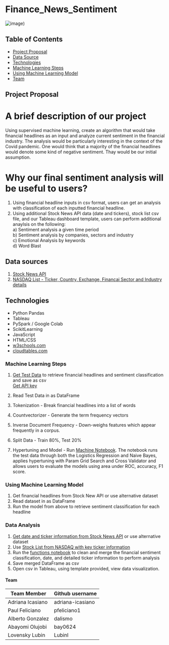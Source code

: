 # Finance_News_Sentiment

![image](https://user-images.githubusercontent.com/78628287/133952518-aa7a1665-d9ca-490e-bce4-2cb44380cb6e.png))

## Table of Contents ##
* [Project Proposal](#project-proposal)
* [Data Source](#data-sources)
* [Technologies](#technologies)
* [Machine Learning Steps](#machine-learning-steps)
* [Using Machine Learning Model](#using-machine-learning-model)
* [Team](#team)



## Project Proposal 
# A brief description of our project
Using supervised machine learning, create an algorithm that would take financial headlines as an input and analyze current sentiment in the financial industry. The analysis would be particularly interesting in the context of the Covid pandemic. One would think that a majority of the financial headlines would denote some kind of negative sentiment. Thay would be our initial assumption.

# Why our final sentiment analysis will be useful to users?
1) Using financial headline inputs in csv format, users can get an analysis with classification of each inputted financial headline. 
2) Using additional Stock News API data (date and tickers), stock list csv file, and our Tableau dashboard template, users can perform additional anaylsis on the following: <br>
  a) Sentiment analysis a given time period <br>
  b) Sentiment analysis by companies, sectors and industry <br>
  c) Emotional Analysis by keywords <br>
  d) Word Blast <br>
  
## Data sources
1) [Stock News API](https://stocknewsapi.com/documentation)  <br>
2) [NASDAQ List - Ticker, Country, Exchange, Financai Sector and Industry details](https://www.nasdaq.com/market-activity/stocks/screener)<br>

 
## Technologies
* Python Pandas
* Tableau
* PySpark / Google Colab
* ScikitLearning
* JavaScript
* HTML/CSS
* [w3schools.com](https://www.w3schools.com/spaces/)
* [cloudtables.com](https://berrb9rr1p.cloudtables.com/login)

### Machine Learning Steps 
1) [Get Test Data](https://stocknewsapi.com/documentation) to retrieve financial headlines and sentiment classification and save as csv <br>
  [Get API key](https://stocknewsapi.com/register)<br>
  
2) Read Test Data in as DataFrame <br>

3) Tokenization - Break financial headlines into a list of words <br>

4) Countvectorizer - Generate the term frequency vectors

5) Inverse Document Frequency - Down-weighs features which appear frequently in a corpus.

6) Split Data - Train 80%, Test 20%

7) Hypertuning and Model - Run [Machine Notebook](). The notebook runs the test data through both the Logistics Regression and Naive Bayes, applies hypertuning with Param Grid Search and Cross Validator and allows users to evaluate the models using area under ROC, accuracy, F1 score. 

  
### Using Machine Learning Model
1) Get financial headlines from Stock New API or use alternative dataset <br>
2) Read dataset in as DataFrame <br>
3) Run the model from above to retrieve sentiment classification for each headline <br>


### Data Analysis <br>
1) [Get date and ticker information from Stock News API](https://stocknewsapi.com/documentation) or use alternative dataset<br>
2) Use [Stock List from NASDAQ with key ticker information](https://www.nasdaq.com/market-activity/stocks/screener) <br>
3) Run the [functions notebook](https://github.com/dalismo/Finance_News_Sentiment/blob/main/functions.py) to clean and merge the financial sentiment classification, date, and detailed ticker information to perform analysis <br>
4) Save merged DataFrame as csv <br>
5) Open csv in Tableau, using template provided, view data visualization. <br>

                                                        
#### Team 

| Team Member           | Github username  |        
| -----------           | -----------
| Adriana Icasiano      | adriana-icasiano |
| Paul Feliciano        | pfeliciano1      |
| Alberto Gonzalez      | dalismo          |
| Abayomi Olujobi       | bay0624          |
| Lovensky Lubin        | Lubinl           |

